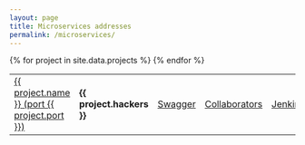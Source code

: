 ```yaml
---
layout: page
title: Microservices addresses
permalink: /microservices/
---
```


<table class='table'>
  <tbody>
  {% for project in site.data.projects %}
    <tr>
      <td><a href="http://apps.{{ site.domain }}:{{ project.port }}">{{ project.name }} (port {{ project.port }})</a></td>
      <td><strong>{{ project.hackers }}</strong></td>
      <td><a href="http://apps.{{ site.domain }}:{{ project.port }}/swagger/index.html">Swagger</a></td>
      <td><a href="http://apps.{{ site.domain }}:{{ project.port }}/collaborators/view.html">Collaborators</a></td>
      <td><a href="http://jenkins.{{ site.domain }}:8080/job/{{ project.name }}/">Jenkins</a></td>
    </tr>
  {% endfor %}
  </tbody>
</table>

